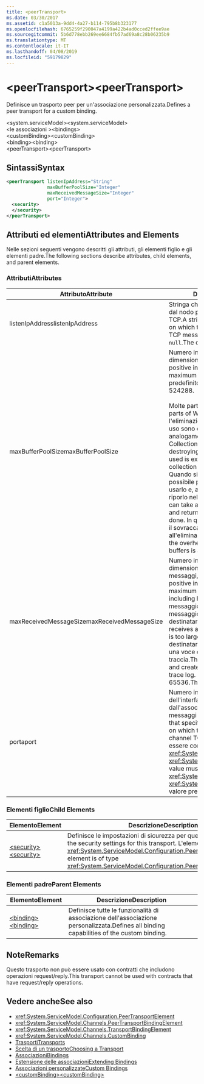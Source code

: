 ```yaml
---
title: <peerTransport>
ms.date: 03/30/2017
ms.assetid: c1a5013a-9dd4-4a27-b114-795b8b323177
ms.openlocfilehash: 6765259f290047a4199a422b4ad0cced2ffee9ae
ms.sourcegitcommit: 5b6d778ebb269ee6684fb57ad69a8c28b06235b9
ms.translationtype: MT
ms.contentlocale: it-IT
ms.lasthandoff: 04/08/2019
ms.locfileid: "59179829"
---
```

# <a name="peertransport"></a><span data-ttu-id="eaa11-101">\<peerTransport></span><span class="sxs-lookup"><span data-stu-id="eaa11-101">\<peerTransport></span></span>
<span data-ttu-id="eaa11-102">Definisce un trasporto peer per un'associazione personalizzata.</span><span class="sxs-lookup"><span data-stu-id="eaa11-102">Defines a peer transport for a custom binding.</span></span>  
  
 <span data-ttu-id="eaa11-103">\<system.serviceModel></span><span class="sxs-lookup"><span data-stu-id="eaa11-103">\<system.serviceModel></span></span>  
<span data-ttu-id="eaa11-104">\<le associazioni ></span><span class="sxs-lookup"><span data-stu-id="eaa11-104">\<bindings></span></span>  
<span data-ttu-id="eaa11-105">\<customBinding></span><span class="sxs-lookup"><span data-stu-id="eaa11-105">\<customBinding></span></span>  
<span data-ttu-id="eaa11-106">\<binding></span><span class="sxs-lookup"><span data-stu-id="eaa11-106">\<binding></span></span>  
<span data-ttu-id="eaa11-107">\<peerTransport></span><span class="sxs-lookup"><span data-stu-id="eaa11-107">\<peerTransport></span></span>  
  
## <a name="syntax"></a><span data-ttu-id="eaa11-108">Sintassi</span><span class="sxs-lookup"><span data-stu-id="eaa11-108">Syntax</span></span>  
  
```xml  
<peerTransport listenIpAddress="String"
               maxBufferPoolSize="Integer"
               maxReceivedMessageSize="Integer"
               port="Integer">
  <security>
  </security>
</peerTransport>
```  
  
## <a name="attributes-and-elements"></a><span data-ttu-id="eaa11-109">Attributi ed elementi</span><span class="sxs-lookup"><span data-stu-id="eaa11-109">Attributes and Elements</span></span>  
 <span data-ttu-id="eaa11-110">Nelle sezioni seguenti vengono descritti gli attributi, gli elementi figlio e gli elementi padre.</span><span class="sxs-lookup"><span data-stu-id="eaa11-110">The following sections describe attributes, child elements, and parent elements.</span></span>  
  
### <a name="attributes"></a><span data-ttu-id="eaa11-111">Attributi</span><span class="sxs-lookup"><span data-stu-id="eaa11-111">Attributes</span></span>  
  
|<span data-ttu-id="eaa11-112">Attributo</span><span class="sxs-lookup"><span data-stu-id="eaa11-112">Attribute</span></span>|<span data-ttu-id="eaa11-113">Descrizione</span><span class="sxs-lookup"><span data-stu-id="eaa11-113">Description</span></span>|  
|---------------|-----------------|  
|<span data-ttu-id="eaa11-114">listenIpAddress</span><span class="sxs-lookup"><span data-stu-id="eaa11-114">listenIpAddress</span></span>|<span data-ttu-id="eaa11-115">Stringa che specifica l'indirizzo IP usato dal nodo peer per l'ascolto dei messaggi TCP.</span><span class="sxs-lookup"><span data-stu-id="eaa11-115">A string that specifies an IP address on which the peer node will listen for TCP messages.</span></span> <span data-ttu-id="eaa11-116">Il valore predefinito è `null`.</span><span class="sxs-lookup"><span data-stu-id="eaa11-116">The default is `null`.</span></span>|  
|<span data-ttu-id="eaa11-117">maxBufferPoolSize</span><span class="sxs-lookup"><span data-stu-id="eaa11-117">maxBufferPoolSize</span></span>|<span data-ttu-id="eaa11-118">Numero intero positivo che specifica la dimensione massima del pool di buffer.</span><span class="sxs-lookup"><span data-stu-id="eaa11-118">A positive integer that specifies the maximum size of the buffer pool.</span></span> <span data-ttu-id="eaa11-119">Il valore predefinito è 524288.</span><span class="sxs-lookup"><span data-stu-id="eaa11-119">The default is 524288.</span></span><br /><br /> <span data-ttu-id="eaa11-120">Molte parti di WCF usano buffer.</span><span class="sxs-lookup"><span data-stu-id="eaa11-120">Many parts of WCF use buffers.</span></span> <span data-ttu-id="eaa11-121">La creazione e l'eliminazione definitiva dei buffer a ogni uso sono operazioni onerose, analogamente a quelle di Garbage Collection dei buffer.</span><span class="sxs-lookup"><span data-stu-id="eaa11-121">Creating and destroying buffers each time they are used is expensive, and garbage collection for buffers is also expensive.</span></span> <span data-ttu-id="eaa11-122">Quando si usa un pool di buffer è possibile prelevare un buffer dal pool, usarlo e, al termine delle operazioni, riporlo nel pool.</span><span class="sxs-lookup"><span data-stu-id="eaa11-122">With buffer pools, you can take a buffer from the pool, use it, and return it to the pool once you are done.</span></span> <span data-ttu-id="eaa11-123">In questo modo è possibile evitare il sovraccarico dovuto alla creazione e all'eliminazione definitiva dei buffer.</span><span class="sxs-lookup"><span data-stu-id="eaa11-123">Thus the overhead in creating and destroying buffers is avoided.</span></span>|  
|<span data-ttu-id="eaa11-124">maxReceivedMessageSize</span><span class="sxs-lookup"><span data-stu-id="eaa11-124">maxReceivedMessageSize</span></span>|<span data-ttu-id="eaa11-125">Numero intero positivo che definisce la dimensione massima in byte dei messaggi, comprese le intestazioni.</span><span class="sxs-lookup"><span data-stu-id="eaa11-125">A positive integer that defines the maximum message size in bytes including headers.</span></span> <span data-ttu-id="eaa11-126">Il mittente di un messaggio riceve un errore SOAP se il messaggio è troppo grande per il destinatario.</span><span class="sxs-lookup"><span data-stu-id="eaa11-126">The sender of a message receives a SOAP fault when the message is too large for the receiver.</span></span> <span data-ttu-id="eaa11-127">Il destinatario elimina il messaggio e crea una voce dell'evento nel registro di traccia.</span><span class="sxs-lookup"><span data-stu-id="eaa11-127">The receiver drops the message and creates an entry of the event in the trace log.</span></span> <span data-ttu-id="eaa11-128">Il valore predefinito è 65536.</span><span class="sxs-lookup"><span data-stu-id="eaa11-128">The default is 65536.</span></span>|  
|<span data-ttu-id="eaa11-129">porta</span><span class="sxs-lookup"><span data-stu-id="eaa11-129">port</span></span>|<span data-ttu-id="eaa11-130">Numero intero che specifica la porta dell'interfaccia di rete usata dall'associazione per elaborare i messaggi TCP del canale peer.</span><span class="sxs-lookup"><span data-stu-id="eaa11-130">An integer that specifies the network interface port on which this binding will process peer channel TCP messages.</span></span> <span data-ttu-id="eaa11-131">Il valore deve essere compreso tra <xref:System.Net.IPEndPoint.MinPort> e <xref:System.Net.IPEndPoint.MaxPort>.</span><span class="sxs-lookup"><span data-stu-id="eaa11-131">This value must be between <xref:System.Net.IPEndPoint.MinPort> and <xref:System.Net.IPEndPoint.MaxPort>.</span></span> <span data-ttu-id="eaa11-132">Il valore predefinito è 0.</span><span class="sxs-lookup"><span data-stu-id="eaa11-132">The default is 0.</span></span>|  
  
### <a name="child-elements"></a><span data-ttu-id="eaa11-133">Elementi figlio</span><span class="sxs-lookup"><span data-stu-id="eaa11-133">Child Elements</span></span>  
  
|<span data-ttu-id="eaa11-134">Elemento</span><span class="sxs-lookup"><span data-stu-id="eaa11-134">Element</span></span>|<span data-ttu-id="eaa11-135">Descrizione</span><span class="sxs-lookup"><span data-stu-id="eaa11-135">Description</span></span>|  
|-------------|-----------------|  
|[<span data-ttu-id="eaa11-136">\<security></span><span class="sxs-lookup"><span data-stu-id="eaa11-136">\<security></span></span>](../../../../../docs/framework/configure-apps/file-schema/wcf/security-of-peertransport.md)|<span data-ttu-id="eaa11-137">Definisce le impostazioni di sicurezza per questo trasporto.</span><span class="sxs-lookup"><span data-stu-id="eaa11-137">Defines the security settings for this transport.</span></span> <span data-ttu-id="eaa11-138">L'elemento è di tipo <xref:System.ServiceModel.Configuration.PeerSecurityElement>.</span><span class="sxs-lookup"><span data-stu-id="eaa11-138">This element is of type <xref:System.ServiceModel.Configuration.PeerSecurityElement>.</span></span>|  
  
### <a name="parent-elements"></a><span data-ttu-id="eaa11-139">Elementi padre</span><span class="sxs-lookup"><span data-stu-id="eaa11-139">Parent Elements</span></span>  
  
|<span data-ttu-id="eaa11-140">Elemento</span><span class="sxs-lookup"><span data-stu-id="eaa11-140">Element</span></span>|<span data-ttu-id="eaa11-141">Descrizione</span><span class="sxs-lookup"><span data-stu-id="eaa11-141">Description</span></span>|  
|-------------|-----------------|  
|[<span data-ttu-id="eaa11-142">\<binding></span><span class="sxs-lookup"><span data-stu-id="eaa11-142">\<binding></span></span>](../../../../../docs/framework/misc/binding.md)|<span data-ttu-id="eaa11-143">Definisce tutte le funzionalità di associazione dell'associazione personalizzata.</span><span class="sxs-lookup"><span data-stu-id="eaa11-143">Defines all binding capabilities of the custom binding.</span></span>|  
  
## <a name="remarks"></a><span data-ttu-id="eaa11-144">Note</span><span class="sxs-lookup"><span data-stu-id="eaa11-144">Remarks</span></span>  
 <span data-ttu-id="eaa11-145">Questo trasporto non può essere usato con contratti che includono operazioni request/reply.</span><span class="sxs-lookup"><span data-stu-id="eaa11-145">This transport cannot be used with contracts that have request/reply operations.</span></span>  
  
## <a name="see-also"></a><span data-ttu-id="eaa11-146">Vedere anche</span><span class="sxs-lookup"><span data-stu-id="eaa11-146">See also</span></span>

- <xref:System.ServiceModel.Configuration.PeerTransportElement>
- <xref:System.ServiceModel.Channels.PeerTransportBindingElement>
- <xref:System.ServiceModel.Channels.TransportBindingElement>
- <xref:System.ServiceModel.Channels.CustomBinding>
- [<span data-ttu-id="eaa11-147">Trasporti</span><span class="sxs-lookup"><span data-stu-id="eaa11-147">Transports</span></span>](../../../../../docs/framework/wcf/feature-details/transports.md)
- [<span data-ttu-id="eaa11-148">Scelta di un trasporto</span><span class="sxs-lookup"><span data-stu-id="eaa11-148">Choosing a Transport</span></span>](../../../../../docs/framework/wcf/feature-details/choosing-a-transport.md)
- [<span data-ttu-id="eaa11-149">Associazioni</span><span class="sxs-lookup"><span data-stu-id="eaa11-149">Bindings</span></span>](../../../../../docs/framework/wcf/bindings.md)
- [<span data-ttu-id="eaa11-150">Estensione delle associazioni</span><span class="sxs-lookup"><span data-stu-id="eaa11-150">Extending Bindings</span></span>](../../../../../docs/framework/wcf/extending/extending-bindings.md)
- [<span data-ttu-id="eaa11-151">Associazioni personalizzate</span><span class="sxs-lookup"><span data-stu-id="eaa11-151">Custom Bindings</span></span>](../../../../../docs/framework/wcf/extending/custom-bindings.md)
- [<span data-ttu-id="eaa11-152">\<customBinding></span><span class="sxs-lookup"><span data-stu-id="eaa11-152">\<customBinding></span></span>](../../../../../docs/framework/configure-apps/file-schema/wcf/custombinding.md)

